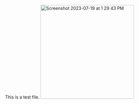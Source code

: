 This is a test file.
<img width="303" alt="Screenshot 2023-07-19 at 1 29 43 PM" src="https://github.com/kevin-mistler/hello-world/assets/75301282/bcc34f81-9804-44a4-a08c-174c010a695e">
